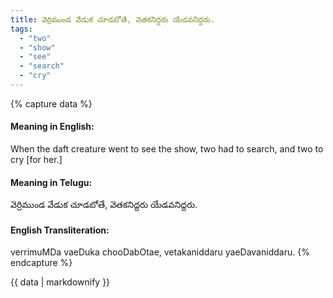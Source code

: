 ```yaml
---
title: వెర్రిముండ వేడుక చూడబోతే, వెతకనిద్దరు యేడవనిద్దరు.
tags:
  - "two"
  - "show"
  - "see"
  - "search"
  - "cry"
---
```


{% capture data %}
#### Meaning in English:
When the daft creature went to see the show, two had to search, and two to cry [for her.]

#### Meaning in Telugu:
వెర్రిముండ వేడుక చూడబోతే, వెతకనిద్దరు యేడవనిద్దరు.

#### English Transliteration:
verrimuMDa vaeDuka chooDabOtae, vetakaniddaru yaeDavaniddaru.
{% endcapture %}

<div class="notice">{{ data | markdownify }}</div>

